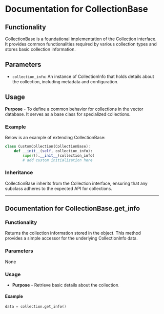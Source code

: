 # Documentation for CollectionBase

## Functionality
CollectionBase is a foundational implementation of the Collection interface. It provides common functionalities required by various collection types and stores basic collection information. 

## Parameters
- `collection_info`: An instance of CollectionInfo that holds details about the collection, including metadata and configuration.

## Usage
**Purpose** - To define a common behavior for collections in the vector database. It serves as a base class for specialized collections.

### Example
Below is an example of extending CollectionBase:

```python
class CustomCollection(CollectionBase):
    def __init__(self, collection_info):
        super().__init__(collection_info)
        # add custom initialization here
```

### Inheritance
CollectionBase inherits from the Collection interface, ensuring that any subclass adheres to the expected API for collections.

---

## Documentation for CollectionBase.get_info

### Functionality
Returns the collection information stored in the object. This method provides a simple accessor for the underlying CollectionInfo data.

### Parameters
None

### Usage
- **Purpose** - Retrieve basic details about the collection.

#### Example
```python
data = collection.get_info()
```
